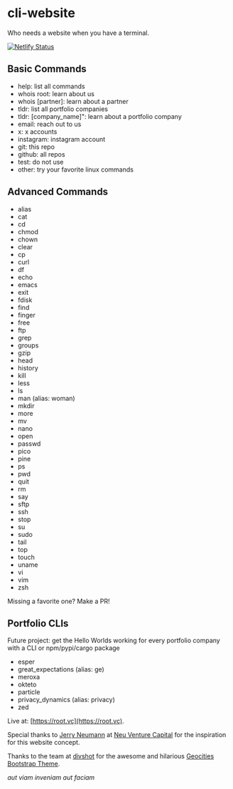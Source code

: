 # cli-website
Who needs a website when you have a terminal.

[![Netlify Status](https://api.netlify.com/api/v1/badges/f3bfb854-9bc6-40a7-8d4c-2cccd3850764/deploy-status)](https://app.netlify.com/sites/rootvc-cli-website/deploys)

## Basic Commands
  - help: list all commands
  - whois root: learn about us
  - whois [partner]: learn about a partner
  - tldr: list all portfolio companies
  - tldr: [company_name]": learn about a portfolio company
  - email: reach out to us
  - x: x accounts
  - instagram: instagram account
  - git: this repo
  - github: all repos
  - test: do not use
  - other: try your favorite linux commands

## Advanced Commands
 - alias
 - cat
 - cd
 - chmod
 - chown
 - clear
 - cp
 - curl
 - df
 - echo
 - emacs
 - exit
 - fdisk
 - find
 - finger
 - free
 - ftp
 - grep
 - groups
 - gzip
 - head
 - history
 - kill
 - less
 - ls
 - man (alias: woman)
 - mkdir
 - more
 - mv
 - nano
 - open
 - passwd
 - pico
 - pine
 - ps
 - pwd
 - quit
 - rm
 - say
 - sftp
 - ssh
 - stop
 - su
 - sudo
 - tail
 - top
 - touch
 - uname
 - vi
 - vim
 - zsh

Missing a favorite one? Make a PR!

## Portfolio CLIs
Future project: get the Hello Worlds working for every portfolio company with a CLI or npm/pypi/cargo package
 - esper
 - great_expectations (alias: ge)
 - meroxa
 - okteto
 - particle
 - privacy_dynamics (alias: privacy)
 - zed

Live at: [https://root.vc](https://root.vc).

Special thanks to [Jerry Neumann](https://www.linkedin.com/in/jerryneumann/) at [Neu Venture Capital](https://neuvc.com/) for the inspiration for this website concept.

Thanks to the team at [divshot](https://www.divshot.com) for the awesome and hilarious [Geocities Bootstrap Theme](https://github.com/divshot/geo-bootstrap).

_aut viam inveniam aut faciam_
